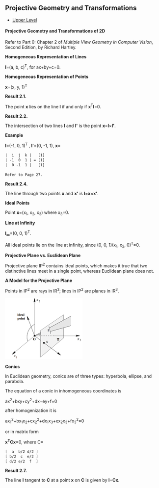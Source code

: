 ## Projective Geometry and Transformations

- [Upper Level](README.md)

#### Projective Geometry and Transformations of 2D

Refer to Part 0: Chapter 2 of *Multiple View Geometry in Computer Vision*, Second Edition, by Richard Hartley.

**Homogeneous Representation of Lines**

**l**=(a, b, c)<sup>T</sup>, for ax+by+c=0.

**Homogeneous Representation of Points**

**x**=(x, y, 1)<sup>T</sup>

**Result 2.1.**

The point **x** lies on the line **l** if and only if **x**<sup>T</sup>**l**=0.

**Result 2.2.**

The intersection of two lines **l** and **l'** is the point **x**=**l**×**l'**.

**Example**

**l**=(-1, 0, 1)<sup>T</sup> , **l'**=(0, -1, 1), **x**=

```
|  i  j  k |   [1]
| -1  0  1 | = [1]
|  0 -1  1 |   [1]

Refer to Page 27.
```

**Result 2.4.**

The line through two points **x** and **x'** is **l**=**x**×**x'**.

**Ideal Points**

Point **x**=(x<sub>1</sub>, x<sub>2</sub>, x<sub>3</sub>) where x<sub>3</sub>=0.

**Line at Infinity**

**l<sub>∞</sub>**=(0, 0, 1)<sup>T</sup>.

All ideal points lie on the line at infinity, since (0, 0, 1)(x<sub>1</sub>, x<sub>2</sub>, 0)<sup>T</sup>=0.

**Projective Plane vs. Euclidean Plane**

Projective plane IP<sup>2</sup> contains ideal points, which makes it true that two distinctive lines meet in a single point, whereas Euclidean plane does not.

**A Model for the Projective Plane**

Points in IP<sup>2</sup> are rays in IR<sup>3</sup>; lines in IP<sup>2</sup> are planes in IR<sup>3</sup>.

<img src="drawings/a_model_of_the_projective_plane.png" width="50%">

**Conics**

In Euclidean geometry, conics are of three types: hyperbola, ellipse, and parabola.

The equation of a conic in inhomogeneous coordinates is

ax<sup>2</sup>+bxy+cy<sup>2</sup>+dx+ey+f=0

after homogenization it is

ax<sub>1</sub><sup>2</sup>+bx<sub>1</sub>x<sub>2</sub>+cx<sub>2</sub><sup>2</sup>+dx<sub>1</sub>x<sub>3</sub>+ex<sub>2</sub>x<sub>3</sub>+fx<sub>3</sub><sup>2</sup>=0

or in matrix form

**x<sup>T</sup>Cx**=0, where C=

```
[  a  b/2 d/2 ]
[ b/2  c  e/2 ]
[ d/2 e/2  f  ]
```

**Result 2.7.**

The line **l** tangent to **C** at a point **x** on **C** is given by **l**=**Cx**.


